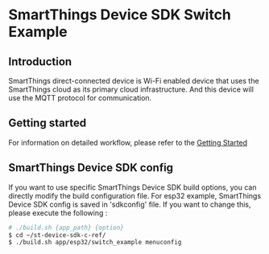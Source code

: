 # SmartThings Device SDK Switch Example

## Introduction

SmartThings direct-connected device is Wi-Fi enabled device that uses the SmartThings cloud as its primary cloud infrastructure. And this device will use the MQTT protocol for communication.

## Getting started

For information on detailed workflow, please refer to the [Getting Started](https://github.com/SmartThingsCommunity/st-device-sdk-c-ref/blob/master/doc/getting_started.md)

## SmartThings Device SDK config
If you want to use specific SmartThings Device SDK build options, you can directly modify the build configuration file. For esp32 example, SmartThings Device SDK config is saved in 'sdkconfig' file. If you want to change this, please execute the following :
```sh
# ./build.sh {app_path} {option}
$ cd ~/st-device-sdk-c-ref/
$ ./build.sh app/esp32/switch_example menuconfig
```


